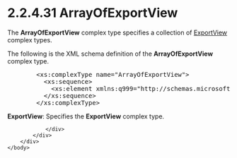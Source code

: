 <html dir="LTR" xmlns:mshelp="http://msdn.microsoft.com/mshelp" xmlns:ddue="http://ddue.schemas.microsoft.com/authoring/2003/5" xmlns:xlink="http://www.w3.org/1999/xlink" xmlns:tool="http://www.microsoft.com/tooltip">
    <head>
        <meta http-equiv="Content-Type" content="text/html; CHARSET=utf-8"></meta>
        <meta name="save" content="history"></meta>
        <title>2.2.4.31 ArrayOfExportView</title>
        <xml>
            <mshelp:toctitle title="2.2.4.31 ArrayOfExportView"></mshelp:toctitle>
            <mshelp:rltitle title="[MS-SSMDSWS-15]: ArrayOfExportView"></mshelp:rltitle>
            <mshelp:keyword index="A" term="d0d3b3fe-4131-45d0-b583-737288d81f5a"></mshelp:keyword>
            <mshelp:attr name="DCSext.ContentType" value="open specification"></mshelp:attr>
            <mshelp:attr name="AssetID" value="d0d3b3fe-4131-45d0-b583-737288d81f5a"></mshelp:attr>
            <mshelp:attr name="TopicType" value="kbRef"></mshelp:attr>
            <mshelp:attr name="DCSext.Title" value="[MS-SSMDSWS-15]: ArrayOfExportView" />
        </xml>
    </head>
    <body>
        <div id="header">
            <h1 class="heading">2.2.4.31 ArrayOfExportView</h1>
        </div>
        <div id="mainSection">
            <div id="mainBody">
                <div id="allHistory" class="saveHistory"></div>
                <div id="sectionSection0" class="section" name="collapseableSection">
                    

<p>The <b>ArrayOfExportView</b> complex type specifies a
collection of <a href="f4e9a7d7-2d57-42d5-8048-899a29a73a85.htm">ExportView</a>
complex types.</p>

<p>The following is the XML schema definition of the <b>ArrayOfExportView</b>
complex type.</p>

<dl>
<dd>
<div><pre>   &lt;xs:complexType name=&quot;ArrayOfExportView&quot;&gt;
     &lt;xs:sequence&gt;
       &lt;xs:element xmlns:q999=&quot;http://schemas.microsoft.com/sqlserver/masterdataservices/2009/09&quot; minOccurs=&quot;0&quot; maxOccurs=&quot;unbounded&quot; name=&quot;ExportView&quot; nillable=&quot;true&quot; type=&quot;q999:ExportView&quot; xmlns:xs=&quot;http://www.w3.org/2001/XMLSchema&quot; /&gt;
     &lt;/xs:sequence&gt;
   &lt;/xs:complexType&gt;
</pre></div>
</dd></dl>

<p><b>ExportView</b>: Specifies the <b>ExportView</b>
complex type.</p>


                </div>
            </div>
        </div>
    </body>
</html>